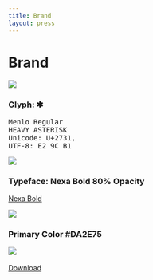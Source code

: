 ```yaml
---
title: Brand
layout: press
---
```


<h1 class="mdl-typography--font-light">Brand</h1>

<img class="full-width" src="{{ site.url }}/assets/images/design_icon.png">

<h3>Glyph: ✱</h3>

<pre>
Menlo Regular
HEAVY ASTERISK
Unicode: U+2731, 
UTF-8: E2 9C B1 
</pre>

<img class="full-width" src="{{ site.url }}/assets/images/design_type.png">

<h3>Typeface: Nexa Bold 80% Opacity</h3>

<p><a href="https://www.fontfabric.com/nexa-free-font/">Nexa Bold</a></p>

<img class="full-width" src="{{ site.url }}/assets/images/design_logo.png">

<h3>Primary Color #DA2E75</h3>

<img class="full-width" src="{{ site.url }}/assets/images/design-01.png">

<br>
<br>

<a class="mdl-button mdl-js-button mdl-js-ripple-effect mdl-button--raised mdl-button--accent" href="https://github.com/RhymeTek/brand" style="width: 175px; margin-bottom: 10px;">
    Download
</a>